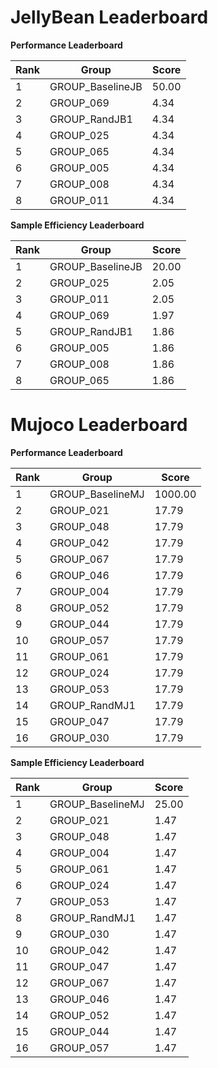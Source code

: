 # JellyBean Leaderboard

**Performance Leaderboard**

|Rank      |Group     |Score     |
|----------|----------|----------|
|1      |GROUP_BaselineJB     |50.00     |
|2      |GROUP_069     |4.34     |
|3      |GROUP_RandJB1     |4.34     |
|4      |GROUP_025     |4.34     |
|5      |GROUP_065     |4.34     |
|6      |GROUP_005     |4.34     |
|7      |GROUP_008     |4.34     |
|8      |GROUP_011     |4.34     |


**Sample Efficiency Leaderboard**

|Rank      |Group     |Score     |
|----------|----------|----------|
|1      |GROUP_BaselineJB     |20.00     |
|2      |GROUP_025     |2.05     |
|3      |GROUP_011     |2.05     |
|4      |GROUP_069     |1.97     |
|5      |GROUP_RandJB1     |1.86     |
|6      |GROUP_005     |1.86     |
|7      |GROUP_008     |1.86     |
|8      |GROUP_065     |1.86     |


# Mujoco Leaderboard

**Performance Leaderboard**

|Rank      |Group     |Score     |
|----------|----------|----------|
|1      |GROUP_BaselineMJ     |1000.00     |
|2      |GROUP_021     |17.79     |
|3      |GROUP_048     |17.79     |
|4      |GROUP_042     |17.79     |
|5      |GROUP_067     |17.79     |
|6      |GROUP_046     |17.79     |
|7      |GROUP_004     |17.79     |
|8      |GROUP_052     |17.79     |
|9      |GROUP_044     |17.79     |
|10      |GROUP_057     |17.79     |
|11      |GROUP_061     |17.79     |
|12      |GROUP_024     |17.79     |
|13      |GROUP_053     |17.79     |
|14      |GROUP_RandMJ1     |17.79     |
|15      |GROUP_047     |17.79     |
|16      |GROUP_030     |17.79     |


**Sample Efficiency Leaderboard**

|Rank      |Group     |Score     |
|----------|----------|----------|
|1      |GROUP_BaselineMJ     |25.00     |
|2      |GROUP_021     |1.47     |
|3      |GROUP_048     |1.47     |
|4      |GROUP_004     |1.47     |
|5      |GROUP_061     |1.47     |
|6      |GROUP_024     |1.47     |
|7      |GROUP_053     |1.47     |
|8      |GROUP_RandMJ1     |1.47     |
|9      |GROUP_030     |1.47     |
|10      |GROUP_042     |1.47     |
|11      |GROUP_047     |1.47     |
|12      |GROUP_067     |1.47     |
|13      |GROUP_046     |1.47     |
|14      |GROUP_052     |1.47     |
|15      |GROUP_044     |1.47     |
|16      |GROUP_057     |1.47     |


